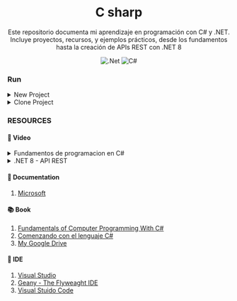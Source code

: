 <div align="center">

# C sharp

<span>
Este repositorio documenta mi aprendizaje en programación con C# y .NET. Incluye proyectos, recursos, y ejemplos prácticos, desde los fundamentos hasta la creación de APIs REST con .NET 8
<span>

![.Net](https://img.shields.io/badge/.NET-5C2D91?style=for-the-badge&logo=.net&logoColor=white)
![C#](https://img.shields.io/badge/c%23-%.svg?style=for-the-badge&logo=csharp&logoColor=white)

</div>



### Run

<details>
<summary> New Project </summary>

```bash
dotnet new console --name .

dotnet build

dotnet run
```

</details>

<details>
<summary> Clone Project </summary>

```bash
dotnet restore

dotnet build

dotnet run
```

</details>




### RESOURCES

#### 🎥 Video
    
<details>
<summary> Fundamentos de programacion en C# </summary>

[VIDEO](https://www.youtube.com/watch?v=iPupY75BEvo&list=PL0bfr51v6JJEvSoAnCNYHM9b-75JQSoad)

> Nacho Cabanes [github](https://github.com/ncabanes)

- [x] 001 - Lenguajes y programas (08:38) https://youtu.be/iPupY75BEvo

- [x] 002 - Intérpretes y compiladores (05:47) https://youtu.be/hdDb911U0QA

- [x] 003 - Operaciones aritméticas, using System (06:17) https://youtu.be/lgLlsqUhBgA

- [x] 04 - Contacto con Visual Studio (07:11) https://youtu.be/ICRjT756qEg

- [x] 005 - Datos introducidos por el usuario (08:24) https://youtu.be/ajSmaDp44Rg

- [x] 006 - Geany como editor alternativo (18:08) https://youtu.be/hfLINxSKJnY

- [x] 007 - Comentarios, formato libre (08:18) https://youtu.be/48BogmNP-Sw

- [x] 008 - Prioridad, desbordamiento, {0} (09:34) https://youtu.be/ZUnQg4kK1Hw

- [x] E01 - Ejemplos básicos (11:34) https://youtu.be/UnEtDtV8Z6k

- [x] 009 - if, else (07:33) https://youtu.be/EivCs9cv4Y0

- [x] 010 - if (2: y, o, no, if encadenados) (07:22) https://youtu.be/boy7uilxP7k

- [x] 011 - Condiciones con "switch" (08:06) https://youtu.be/TiQMXdZjKz0

- [x] 012 - Operador ternario o condicional (04:20) https://youtu.be/oOapkIwia_I

- [x] E02a - Ejemplos de estructuras selectivas (14:27) https://youtu.be/35oUyjQt4W0

- [x] 013 - Condiciones repetitivas con "while" (07:14) https://youtu.be/UbFc1YAdIBs

- [x] 014 - Condiciones repetitivas con "do-while" (04:21) https://youtu.be/qZ80KlWVe7Y

- [x] 015 - Contadores. Bucles con "for" (08:50) https://youtu.be/_dP9NxIvxlk

- [x] 016 - break, continue, goto (05:33) https://youtu.be/pZU3NUksEug

- [x] 017 - Recomendaciones para los distintos tipos de bucles (06:54) https://youtu.be/oUnvO14UFCM

- [x] 018 - Diagramas de flujo y de Nassi-Shneiderman (06:31) https://youtu.be/DBNjHi5yAcI

- [x] 019 - Contacto con las "excepciones" (05:25) https://youtu.be/IYD7a-aAYwk

- [x] 020 - Nociones de depuración (06:14) https://youtu.be/yfKrqZWBFtk

- [ ] E02b - Ejemplos de estructuras repetitivas (16:26) https://youtu.be/vPNIBiIxjPs

- [ ] 021 - Tipos de números enteros (10:10) https://youtu.be/LBKZLZHBvVI

- [ ] 022 - Incremento, decremento y otras operaciones abreviadas (10:18) https://youtu.be/CUfvGmODbgs

- [ ] 023 - Contacto con los números reales (10:48) https://youtu.be/ZrGVSWHa2Pw

- [ ] 024 - Formato de números, typecast, cambio de base (11:49) https://youtu.be/Bvhkj3hx1Ww

- [ ] 025 - Funciones matemáticas incorporadas (05:11) https://youtu.be/nVEGDactxnY

- [ ] E03a - Ejemplos de tipos de datos numéricos (16:50) https://youtu.be/BM5O_UCLggY

- [ ] 026 - Tipo de datos "char" (caracteres) (11:41) https://youtu.be/UvmuDZzOjZk

- [ ] 027 - Contacto con los "string" (cadenas de texto) (06:16) https://youtu.be/z5An-W4l8UA

- [ ] 028 - Booleanos (08:39) https://youtu.be/CRYZysF81ds

- [ ] 029 - Constantes y enumeraciones (11:23) https://youtu.be/N8RE1fHCViw

- [ ] E03b - Ejemplos de otros tipos de datos básicos (14:!5) https://youtu.be/tb0yk71vcqM

- [ ] 030 - Variables con tipo implícito (var) (02:57) https://youtu.be/y246BtV3mjM

- [ ] 031 - Operaciones con bits (13:25) https://youtu.be/-OlCHRtkBVk

- [ ] Contenido extra - Consola (14:27) https://youtu.be/s4lbII-gbIA

- [ ] 032 - Contacto con los arrays (12:46) https://youtu.be/JN8ySnT1YmM

- [ ] 033 - Buscar en un array, foreach (13:56) https://youtu.be/eq3e_93c9Gs

- [ ] 034 - Máximo (y mínimo) de un array (07:27) https://youtu.be/3b5QlkXiUnQ

- [ ] 035 - Arrays sobredimensionados (12:08) https://youtu.be/zrbhzlMI3-k

- [ ] 036 - Arrays bidimensionales (15:21) https://youtu.be/OWe8vB5UjZc

- [ ] 037 - Arrays de arrays (09:29) https://youtu.be/uwFklzcV6-U

- [ ] E04a - Ejemplos de arrays (10:32) https://youtu.be/wvSpbYYgWPM

- [ ] 038 - Structs (12:03) https://youtu.be/AYlwLtZ3zhE

- [ ] E04b - Ejemplos de struct (07:51) https://youtu.be/71VWnuH8OB0

- [ ] 039 - Strings, operaciones habituales (1) (12:25) https://youtu.be/09OFEawyS2c

- [ ] 040 - Strings, operaciones habituales (2) (07:36) https://youtu.be/K1vt89Q9NGQ

- [ ] 041 - StringBuilder (07:21) https://youtu.be/m4vO9vGIHZo

- [ ] E04c - Ejemplos de string (11:40) https://youtu.be/okdGzVkqO7s

- [ ] 042 - Ordenación de burbuja (BubbleSort) (12:34) https://youtu.be/rNUZ7A0iLdg

- [ ] Antiguo, des - 042 - Ordenación de burbuja (BubbleSort) (07:02) https://youtu.be/LulPDBJYgUE

- [ ] 043 - Otras ordenaciones sencillas: selección directa e inserción directa (09:37) https://youtu.be/dP75JsPCsJA

- [ ] 044 - Comparación de cadenas, Array.Sort (10:39) https://youtu.be/qGfP_XOuUhg

- [ ] 045 - Búsqueda en datos ordenados, búsqueda binaria (11:16) https://youtu.be/sRUPhggfK-k

- [ ] 046 - Ejemplo de array de struct (gestión de libros) (13:01) https://youtu.be/tQPdWAEo41I

- [ ] E04d - Ejemplos resueltos combinando arrays, structs y strings (11:00) https://youtu.be/nLaVbvCQRVk

- [ ] Contenido extra - Números al azar (05:42) https://youtu.be/JtYadZQn9JQ

- [ ] 047 - Contacto con las funciones (11:15) https://youtu.be/snRh_75gIs8

- [ ] 048 - Funciones que devuelven un valor (09:45) https://youtu.be/_zvyPWdEFKQ

- [ ] 049 - Parámetros por valor y por referencia (12:19) https://youtu.be/hQ9x8EqiwtM

- [ ] 050 - Recursividad (21:51) https://youtu.be/oJ6MC62hS-o

- [ ] 051 - Parámetros y valor de retorno de Main (09:07) https://youtu.be/GRqFnRBp9gU

- [ ] 052 - Ejemplo de funciones + array de struct: libros (18:33) https://youtu.be/TpplvQfYmvw

- [ ] 053 - Evitar código repetitivo. Parámetros vs argumentos (10:56) https://youtu.be/3-oxlKU0oiY

- [ ] 054 - Parámetros con valor por defecto y parámetros con nombre (06:42) https://youtu.be/fAYDHVBDvDQ

- [ ] E05a - Ejemplos resueltos de funciones (10:45) https://youtu.be/HqD13D1izoI

- [ ] E05b - Ejemplos resueltos de recursividad y de paso de parámetros a Main (07:41) https://youtu.be/cUL90Jys000

- [ ] E05c - Ejemplos resueltos de backtracking (16:37) https://youtu.be/cbGnZE7OJlU

- [ ] E05d - Ejemplo de programación dinámica (06:33) https://youtu.be/-sMM0kD9XHg

- [ ] 055 - Clases (1): Contacto con la Programación Orientada a Objetos (11:32) https://youtu.be/arF0Elhiutk

- [ ] 056 - Clases (2): Ocultación de datos. Getters y setters (11:29) https://youtu.be/RJ_q7aZIOY4

- [ ] 057 - Clases (3): Herencia (10:25) https://youtu.be/7gnco6OQKOA

- [ ] 058 - Clases (4): Visibilidad - public, private, protected (04:23) https://youtu.be/d0HksvA8_-g

- [ ] 059 - Clases (5): Constructores (11:57) https://youtu.be/VxZP8_WfMZQ

- [ ] 060 - Clases (6): Proyectos a partir de varios fuentes (13:16) https://youtu.be/7--RCpWfWT0

- [ ] 061 - Clases (7): Arrays de objetos (07:24) https://youtu.be/IGKu3Go5VOs

- [ ] 062 - Clases (8): "virtual" y "override" (07:47) https://youtu.be/R4RX5uCRl6c

- [ ] 063 - Clases (9): "base", reutilizar de la clase "padre" (10:08) https://youtu.be/DETH8xQWW2E

- [ ] 064 - Clases (10): "this" (07:26) https://youtu.be/EyZU-6VoBY4

- [ ] 065 - Clases (11): ToString() (09:11) https://youtu.be/pUdNlDOIg8M

- [ ] 066 - Clases (12): Propiedades (08:35) https://youtu.be/axSs9EZy-aM

- [ ] 067 - Clases (13): Objetos (y arrays) como parámetros de una función (05:37) https://youtu.be/KgAiV9fSY78

- [ ] 068 - Clases (14): ¿Cuándo usar "static"? (12:45) https://youtu.be/c4ZB_zVdAPs

- [ ] 069 - Clases (15): Polimorfismo y sobrecarga (09:19) https://youtu.be/HcJa4PHlztI

- [ ] 070 - Clases (16): Sobrecarga de operadores (15:01) https://youtu.be/w58PQiP7yv8

- [ ] 071 - Clases (17): Clases abstractas e interfaces (23:50) https://youtu.be/6MJEgYAoN1Y

- [ ] 072 - Clases (18): Nociones de análisis orientado a objetos (21:26) https://youtu.be/Ov4wwNoA6Go

- [ ] E06a - Ejemplo completo de P.O.O. (1 de 3) (04:30) https://youtu.be/Eyyd6idLXIk

- [ ] E06b - Ejemplo completo de P.O.O. (2 de 3) (10:53) https://youtu.be/vWYU9HT4-FA

- [ ] E06c - Ejemplo completo de P.O.O. (3 de 3) (15:25) https://youtu.be/r5yYCXvY4Tc

- [ ] 073 - Memoria dinámica (1): Contacto, colas (09:14) https://youtu.be/wh07coI4wK8

- [ ] 074 - Memoria dinámica (2): Pilas (08:35) https://youtu.be/ll6HUmkDqco

- [ ] 075 - Memoria dinámica (3): ArrayList (09:08) https://youtu.be/DsIm16wnF0o

- [ ] 076 - Memoria dinámica (4): Ejemplo de List + struct, gestión de libros (13:56) https://youtu.be/YTtbN8-Zux0

- [ ] 077 - Memoria dinámica (5): SortedList (06:03) https://youtu.be/nWuoj3CFKYY

- [ ] 078 - Memoria dinámica (6): Tablas Hash (05:18) https://youtu.be/9VN9guusOig

- [ ] 079 - Memoria dinámica (7): SortedSet y HashSet (06:20) https://youtu.be/8OCK-FKAvoU

- [ ] 080 - Memoria dinámica (8): Enumeradores (14:26) https://youtu.be/Kv1XudsZwxs

- [ ] E07a - Ejemplo resuelto de listas (09:20) https://youtu.be/3IKBymQXlh0

- [ ] E07b - Ejemplo resuelto de diccionarios (09:00) https://youtu.be/Ke-_4ldtHIg

- [ ] 081 - Ficheros (1): Contacto, ReadAllLines (11:52) https://youtu.be/9SSRem-8img

- [ ] 082 - Ficheros (2): ReadAllText, WriteAllText (06:52) https://youtu.be/eI2gKfPWOD0

- [ ] 083 - Ficheros (3): Escritura en ficheros de texto (07:13) https://youtu.be/Sh3CqGXZpvA

- [ ] 084 - Ficheros (4): Lectura de ficheros de texto (06:34) https://youtu.be/Qy7Dsw-Gagk

- [ ] 085 - Ficheros (5): Añadir a un fichero de texto (03:52) https://youtu.be/xXaLOhHrM38

- [ ] 086 - Ficheros (6): Comprobar existencia y errores (16:09) https://youtu.be/7619uT9_9JA

- [ ] 087 - Ficheros (7): Ejemplo real de uso de ficheros, gestión de libros (15:02) https://youtu.be/tQNy2TjStS8

- [ ] 088 - Ficheros (8): Ficheros lógicos frente a ficheros físicos (08:02) https://youtu.be/xraTtxztVF4

- [ ] 089 - Ficheros (9): Leer un byte usando FileStream (09:09) https://youtu.be/2Y5EJYWmUmI

- [ ] 090 - Ficheros (10): Tamaño y posición en un fichero (10:44) https://youtu.be/d1PbxZUaNhY

- [ ] 091 - Ficheros (11): Leer bloques de un fichero binario (06:48) https://youtu.be/GTFVeuHuaoA

- [ ] 092 - Ficheros (12): Escribir un byte en un fichero binario (06:32) https://youtu.be/fjuECrZEmr8

- [ ] 093 - Ficheros (13): Escribir un bloque de bytes en un fichero binario (03:21) https://youtu.be/2B-FzNHEauw

- [ ] 094 - Ficheros (14): Leer y escribir datos nativos (10:21) https://youtu.be/bLPUvHO2CQU

- [ ] 095 - Ficheros (15): Lectura de todo un fichero con ReadAllBytes (04:18) https://youtu.be/sDOKGgC88Aw

- [ ] 096 - Ficheros (16): Lectura y escritura simultáneas (04:38) https://youtu.be/GZ1l1iC0Kvo

- [ ] 097 - Directorios, lectura básica (06:02) https://youtu.be/PjBXSxBi7EU

- [ ] 098 - Directorios, lectura avanzada (08:50) https://youtu.be/2OIOM0XoAhk

- [ ] Contenido extra - Fecha y hora (09:16) https://youtu.be/ey_4VWCt5mE

- [ ] 099 - Lanzar otros programas (07:27) https://youtu.be/H0dHzxmQdro

- [ ] 100 - Información del sistema (06:09) https://youtu.be/Fnydr6ehwKI

- [ ] 101 - Contacto con la persistencia (08:51) https://youtu.be/dNiJ8OPhEB4

- [ ] 102 - Contacto con SQLite 01: Proyecto, guardar (20:20) https://youtu.be/tJDY1SmOYOA

- [ ] 103 - Contacto con SQLite 02: Leer y mostrar datos (13:16) https://youtu.be/4gBtES6jHms

- [ ] 104 - SQLite 03: Un ejemplo (algo más) completo (14:40) https://youtu.be/JPCFGfwN_Lg

- [ ] 105 - Windows Forms 01: Proyecto, botones y etiquetas (07:28) https://youtu.be/ijhMTUCT30Y

- [ ] 106 - Windows Forms 02: Casillas de introducción de texto (08:49) https://youtu.be/O-7ghIstogg

- [ ] 107 - Windows Forms 03: RadioButton, CheckBox (05:11) https://youtu.be/Q0RCqmLEJ7k

- [ ] 108 - Windows Forms 04: ListBox, anclas (15:01) https://youtu.be/G3BbKUqZN7g

- [ ] 109 - Windows Forms 05: MessageBox e InputBox (12:47) https://youtu.be/7aZ6CuOxb6E

- [ ] 110 - Windows Forms 06: Ventanas de diálogo predefinidas (09:38) https://youtu.be/HVQVWfhzHlg

- [ ] 111 - Windows Forms 07: Una segunda ventana (09:14) https://youtu.be/6CTS0v06Bv0

- [ ] 112 - Windows Forms 08: Menús, otros eventos (14:20) https://youtu.be/oaEofuebaiI

- [ ] 113 - Windows Forms 09: Contacto con DataGridView (10:00) https://youtu.be/S_dMb6hxn-M

- [ ] 114 - Windows Forms 10: Un par de problemas frecuentes (08:46) https://youtu.be/vDXYfm5THl8

- [ ] 115 - Windows Forms 11: Ejemplo, gestión de libros (26:34) https://youtu.be/0obdeYYhxAg

- [ ] 116 - Windows Forms 12: Pinceladas de otros componentes visuales (09:23) https://youtu.be/hQShCZOPGnk

- [ ] 117 - Nociones de MonoGame 01: Instalación y esqueleto (13:50) https://youtu.be/o4dNHvN5x1E

- [ ] 118 - Nociones de MonoGame 02: Mostrar imágenes (12:10) https://youtu.be/5txsjv5S3tc

- [ ] 119 - Nociones de MonoGame 03: Responder al teclado (07:00) https://youtu.be/xvsnRmzwOz0

- [ ] 120 - Nociones de MonoGame 04: Comprobación de colisiones (06:34) https://youtu.be/HJcNh1vEf5o

- [ ] 121 - Nociones de MonoGame 05: Escribir texto (y contar puntos) (18:00) https://youtu.be/51Ib-lXPRf8

- [ ] 122 - Nociones de MonoGame 06: Completando Snake (19:06) https://youtu.be/4NPqbtrniGw

- [ ] 123 - Nociones de MonoGame 07: Sonidos (08:30) https://youtu.be/B3ida5wBWCE

</details>

<details>
<summary> .NET 8 - API REST </summary>

> Informatica DP [github](https://github.com/infodp)
[Video 2](https://www.youtube.com/watch?v=iPupY75BEvo&list=PL0bfr51v6JJEvSoAnCNYHM9b-75JQSoad)

- [ ] 00:00 - Intro

- [ ] 01:51 - ¿Qué vamos a obtener?

- [ ] 05:32 - Creación del proyecto

- [ ] 07:36 - .Net ¿Qué es?

- [ ] 07:56 - Net, Net Core, ASP. NET

- [ ] 09:35 - Archivo del proyecto

- [ ] 12:08 - NuGet  ¿Qué es?

- [ ] 13:04 - Archivo Progam.cs

- [ ] 16:17 - Probando el ejemplo el controller por defecto

- [ ] 18:29 - Swagger ¿Qué es?

- [ ] 20:31 - Modelo

- [ ] 23:22 - Paquete Entity FrameWork Core

- [ ] 24:48 - Contexto

- [ ] 25:57 - DbContext ¿Qué es?

- [ ] 28:27 - Constructor ¿Para qué sirve?

- [ ] 30:39 - DbSet ¿Qué es?

- [ ] 32:27 - Conexión a la DB

- [ ] 34:56 - Paquete Entity FrameWork Core Sql Server

- [ ] 37:41 - Migraciones

- [ ] 37:50 - Paquete Entity FrameWork Core Tools

- [ ] 40:57 - DB desde Sql Server Management Studio

- [ ] 43:15 - Controlador

- [ ] 45:50 - Probando nuestra API

- [ ] 49:29 - Despedida

</details>

#### 📃 Documentation

1. [Microsoft](https://learn.microsoft.com/dotnet/csharp)

#### 📚 Book

1. [Fundamentals of Computer Programming With C#](https://ivanpop.azurewebsites.net/Resources/CSResources/Fundamentals-of-Computer-Programming-with-CSharp-EN.pdf)
2. [Comenzando con el lenguaje C#](https://manual-informatica.com/download-file.html)
3. [My Google Drive](https://drive.google.com/drive/folders/1TkyWBSrCXgh270gM50cHswZut5G7WTEG?usp=sharing)


#### 🔨 IDE

1. [Visual Studio](https://visualstudio.microsoft.com/)
2. [Geany - The Flyweaght IDE](https://www.geany.org/)
3. [Visual Stuido Code](https://code.visualstudio.com/)
